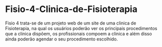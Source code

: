 # Fisio-4-Clinica-de-Fisioterapia

Fisio 4 trata-se de um projeto web de um site de uma clinica de Fisioterapia, na qual os usuários poderão ver os principais procedimentos que a clinica dispõem, os profissionais compoem a clinica e além disso ainda poderão agendar o seu procedimento escolhido.
